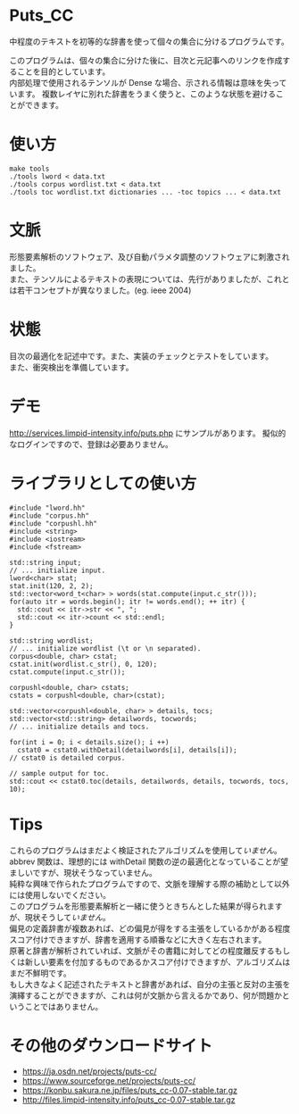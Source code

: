 # Puts_CC
中程度のテキストを初等的な辞書を使って個々の集合に分けるプログラムです。

このプログラムは、個々の集合に分けた後に、目次と元記事へのリンクを作成することを目的としています。  
内部処理で使用されるテンソルが Dense な場合、示される情報は意味を失っています。
複数レイヤに別れた辞書をうまく使うと、このような状態を避けることができます。

# 使い方
    make tools
    ./tools lword < data.txt
    ./tools corpus wordlist.txt < data.txt
    ./tools toc wordlist.txt dictionaries ... -toc topics ... < data.txt

# 文脈
形態要素解析のソフトウェア、及び自動パラメタ調整のソフトウェアに刺激されました。  
また、テンソルによるテキストの表現については、先行がありましたが、これとは若干コンセプトが異なりました。(eg. ieee 2004)

# 状態
目次の最適化を記述中です。また、実装のチェックとテストをしています。  
また、衝突検出を準備しています。

# デモ
http://services.limpid-intensity.info/puts.php にサンプルがあります。
擬似的なログインですので、登録は必要ありません。

# ライブラリとしての使い方
    #include "lword.hh"
    #include "corpus.hh"
    #include "corpushl.hh"
    #include <string>
    #include <iostream>
    #include <fstream>
    
    std::string input;
    // ... initialize input.
    lword<char> stat;
    stat.init(120, 2, 2);
    std::vector<word_t<char> > words(stat.compute(input.c_str()));
    for(auto itr = words.begin(); itr != words.end(); ++ itr) {
      std::cout << itr->str << ", ";
      std::cout << itr->count << std::endl;
    }
    
    std::string wordlist;
    // ... initialize wordlist (\t or \n separated).
    corpus<double, char> cstat;
    cstat.init(wordlist.c_str(), 0, 120);
    cstat.compute(input.c_str());
    
    corpushl<double, char> cstats;
    cstats = corpushl<double, char>(cstat);
    
    std::vector<corpushl<double, char> > details, tocs;
    std::vector<std::string> detailwords, tocwords;
    // ... initialize details and tocs.
    
    for(int i = 0; i < details.size(); i ++)
      cstat0 = cstat0.withDetail(detailwords[i], details[i]);
    // cstat0 is detailed corpus.
    
    // sample output for toc.
    std::cout << cstat0.toc(details, detailwords, details, tocwords, tocs, 10);
    
# Tips
これらのプログラムはまだよく検証されたアルゴリズムを使用して*いません*。
abbrev 関数は、理想的には withDetail 関数の逆の最適化となっていることが望ましいですが、現状そうなっていません。  
純粋な興味で作られたプログラムですので、文脈を理解する際の補助として以外には使用しないでください。  
このプログラムを形態要素解析と一緒に使うときちんとした結果が得られますが、現状そうして*いません*。  
偏見の定義辞書が複数あれば、どの偏見が得をする主張をしているかがある程度スコア付けできますが、辞書を適用する順番などに大きく左右されます。  
原著と辞書が解析されていれば、文脈がその書籍に対してどの程度離反するもしくは新しい要素を付加するものであるかスコア付けできますが、アルゴリズムはまだ不鮮明です。  
もし大きなよく記述されたテキストと辞書があれば、自分の主張と反対の主張を演繹することができますが、これは何が文脈から言えるかであり、何が問題かということではありません。

# その他のダウンロードサイト
* https://ja.osdn.net/projects/puts-cc/
* https://www.sourceforge.net/projects/puts-cc/
* https://konbu.sakura.ne.jp/files/puts_cc-0.07-stable.tar.gz
* http://files.limpid-intensity.info/puts_cc-0.07-stable.tar.gz
